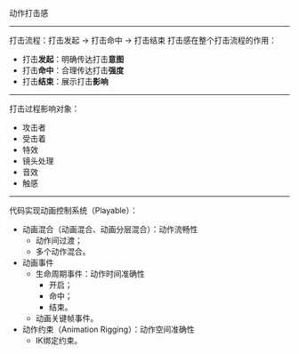动作打击感
***
打击流程：打击发起 -> 打击命中 -> 打击结束
打击感在整个打击流程的作用：
- 打击**发起**：明确传达打击**意图**
- 打击**命中**：合理传达打击**强度**
- 打击**结束**：展示打击**影响**
***
打击过程影响对象：
- 攻击者
- 受击着
- 特效
- 镜头处理
- 音效
- 触感
***
代码实现动画控制系统（Playable）：
- 动画混合（动画混合、动画分层混合）：动作流畅性
  - 动作间过渡；
  - 多个动作混合。 
- 动画事件
  - 生命周期事件：动作时间准确性
    - 开启；
    - 命中；
    - 结束。
  - 动画关键帧事件。   
- 动作约束（Animation Rigging）：动作空间准确性
  - IK绑定约束。 
